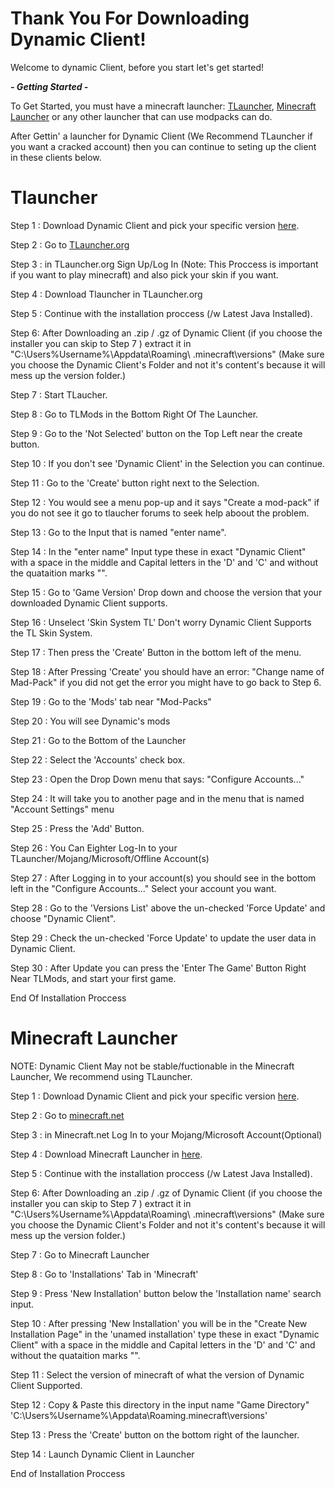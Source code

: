 # Thank You For Downloading Dynamic Client!
Welcome to dynamic Client, before you start let's get started!

***- Getting Started -***

To Get Started, you must have a minecraft launcher: [TLauncher](https://tlauncher.org), [Minecraft Launcher](https://www.minecraft.net/en-us/download) or any other launcher that can use modpacks can do.

After Gettin' a launcher for Dynamic Client (We Recommend TLauncher if you want a cracked account) then you can continue to seting up the client in these clients below.

# Tlauncher

  Step 1 : Download Dynamic Client and pick your specific version [here](https://sites.google.com/view/dynamic-client/download?authuser=0).
  
  Step 2 : Go to [TLauncher.org](TLauncher.org)
  
  Step 3 : in TLauncher.org Sign Up/Log In (Note: This Proccess is important if you want to play minecraft) and also pick your skin if you want.
  
  Step 4 : Download Tlauncher in TLauncher.org
  
  Step 5 : Continue with the installation proccess (/w Latest Java Installed).
  
  Step 6: After Downloading an .zip / .gz  of Dynamic Client (if you choose the installer you can skip to Step 7 ) extract it in "C:\Users\%Username%\Appdata\Roaming\ .minecraft\versions" (Make sure you choose the Dynamic Client's Folder and not it's content's because it will mess up the version folder.)
  
  Step 7 : Start TLaucher.
  
  Step 8 : Go to TLMods in the Bottom Right Of The Launcher.
  
  Step 9 : Go to the 'Not Selected' button on the Top Left near the create button.
  
  Step 10 : If you don't see 'Dynamic Client' in the Selection you can continue.
  
  Step 11 : Go to the 'Create' button right next to the Selection.
  
  Step 12 : You would see a menu pop-up and it says "Create a mod-pack" if you do not see it go to tlaucher forums to seek help aboout the problem.
  
  Step 13 : Go to the Input that is named "enter name".
  
  Step 14 : In the "enter name" Input type these in exact "Dynamic Client" with a space in the middle and Capital letters in the 'D' and 'C' and without the quataition marks "".
  
  Step 15 : Go to 'Game Version' Drop down and choose the version that your downloaded Dynamic Client supports.
  
  Step 16 : Unselect 'Skin System TL' Don't worry Dynamic Client Supports the TL Skin System.
  
  Step 17 : Then press the 'Create' Button in the bottom left of the menu.
  
  Step 18 : After Pressing 'Create' you should have an error: "Change name of Mad-Pack" if you did not get the error you might have to go back to Step 6.
  
  Step 19 : Go to the 'Mods' tab near "Mod-Packs"
  
  Step 20 : You will see Dynamic's mods
  
  Step 21 : Go to the Bottom of the Launcher
  
  Step 22 : Select the 'Accounts' check box.
  
  Step 23 : Open the Drop Down menu that says: "Configure Accounts..."
  
  Step 24 : It will take you to another page and in the menu that is named "Account Settings" menu
  
  Step 25 : Press the 'Add' Button.
  
  Step 26 : You Can Eighter Log-In to your TLauncher/Mojang/Microsoft/Offline Account(s)
  
  Step 27 : After Logging in to your account(s) you should see in the bottom left in the "Configure Accounts..." Select your account you want.
  
  Step 28 : Go to the 'Versions List' above the un-checked 'Force Update' and choose "Dynamic Client".
  
  Step 29 : Check the un-checked 'Force Update' to update the user data in Dynamic Client.
  
  Step 30 : After Update you can press the 'Enter The Game' Button Right Near TLMods, and start your first game.
  
  End Of Installation Proccess

# Minecraft Launcher

NOTE: Dynamic Client May not be stable/fuctionable in the Minecraft Launcher, We recommend using TLauncher.

  Step 1 : Download Dynamic Client and pick your specific version [here](https://sites.google.com/view/dynamic-client/download?authuser=0).
  
  Step 2 : Go to [minecraft.net](minecraft.net)
  
  Step 3 : in Minecraft.net Log In to your Mojang/Microsoft Account(Optional)
  
  Step 4 : Download Minecraft Launcher in [here](https://www.minecraft.net/en-us/download).
  
  Step 5 : Continue with the installation proccess (/w Latest Java Installed).
  
  Step 6: After Downloading an .zip / .gz  of Dynamic Client (if you choose the installer you can skip to Step 7 ) extract it in "C:\Users\%Username%\Appdata\Roaming\ .minecraft\versions" (Make sure you choose the Dynamic Client's Folder and not it's content's because it will mess up the version folder.)
  
  Step 7 : Go to Minecraft Launcher
  
  Step 8 : Go to 'Installations' Tab in 'Minecraft'
  
  Step 9 : Press 'New Installation' button below the 'Installation name' search input.
  
  Step 10 : After pressing 'New Installation' you will be in the "Create New Installation Page" in the 'unamed installation' type these in exact "Dynamic Client" with a space in the middle and Capital letters in the 'D' and 'C' and without the quataition marks "".
  
  Step 11 : Select the version of minecraft of what the version of Dynamic Client Supported.
  
  Step 12 : Copy & Paste this directory in the input name "Game Directory" 'C:\Users\%Username%\Appdata\Roaming\.minecraft\versions'
  
  Step 13 : Press the 'Create' button on the bottom right of the launcher.
  
  Step 14 : Launch Dynamic Client in Launcher
  
  End of Installation Proccess
